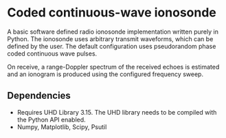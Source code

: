 # Coded continuous-wave ionosonde 

A basic software defined radio ionosonde implementation written purely in Python. The ionosonde uses arbitrary transmit waveforms, which can be defined by the user. The default configuration uses pseudorandom phase coded continuous wave pulses. 

On receive, a range-Doppler spectrum of the received echoes is estimated and an ionogram is produced using the configured frequency sweep. 

## Dependencies

- Requires UHD Library 3.15. The UHD library needs to be compiled with the Python API enabled. 
- Numpy, Matplotlib, Scipy, Psutil

